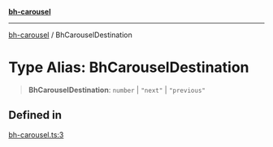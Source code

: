 [**bh-carousel**](../README.md)

---

[bh-carousel](../globals.md) / BhCarouselDestination

# Type Alias: BhCarouselDestination

> **BhCarouselDestination**: `number` \| `"next"` \| `"previous"`

## Defined in

[bh-carousel.ts:3](https://github.com/ctorgalson/bh-carousel/blob/e4d6aeb4262f7c3fd4b7e5ce0440529a5ce9183a/src/bh-carousel.ts#L3)
